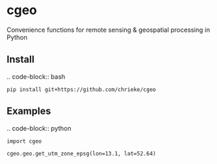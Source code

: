 # cgeo

Convenience functions for remote sensing & geospatial processing in Python

## Install

.. code-block:: bash

    pip install git+https://github.com/chrieke/cgeo



Examples
--------

.. code-block:: python

    import cgeo
    
    cgeo.geo.get_utm_zone_epsg(lon=13.1, lat=52.64)
    
